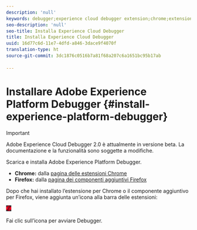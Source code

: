 ```yaml
---
description: 'null'
keywords: debugger;experience cloud debugger extension;chrome;extension;install
seo-description: 'null'
seo-title: Installa Experience Cloud Debugger
title: Installa Experience Cloud Debugger
uuid: 16d77c6d-11e7-4dfd-a846-3dace9f4070f
translation-type: ht
source-git-commit: 3dc1876c0516b7a81f68a207c6a1651bc95b17ab

---
```



# Installare Adobe Experience Platform Debugger {#install-experience-platform-debugger}

>[!IMPORTANT]
>
>Adobe Experience Cloud Debugger 2.0 è attualmente in versione beta. La documentazione e la funzionalità sono soggette a modifiche.

Scarica e installa Adobe Experience Platform Debugger.

* **Chrome:** dalla [pagina delle estensioni Chrome](https://chrome.google.com/webstore/detail/adobe-experience-cloud-de/ocdmogmohccmeicdhlhhgepeaijenapj)
* **Firefox:** dalla [pagina dei componenti aggiuntivi Firefox](https://addons.mozilla.org/it/firefox/addon/adobe-experience-platform-dbg/)

Dopo che hai installato l’estensione per Chrome o il componente aggiuntivo per Firefox, viene aggiunta un’icona alla barra delle estensioni:

![](assets/start-icon.jpg)

Fai clic sull’icona per avviare Debugger.

